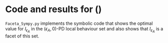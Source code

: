 # Code and results for ()

`Faceta_Sympy.py` implements the symbolic code that shows the optimal value for $I_{\epsilon_A}$ in the $(\epsilon_A,0)$-PD local behaviour set and also shows that $I_{\varepsilon}_{A}$ is a facet of this set.
